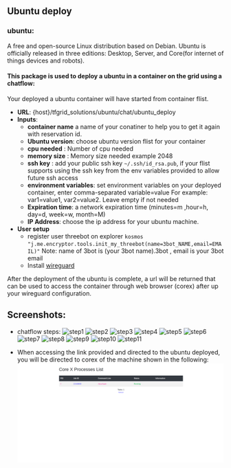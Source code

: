 
## Ubuntu deploy
### ubuntu:
A free and open-source Linux distribution based on Debian.
Ubuntu is officially released in three editions: Desktop, Server, and Core(for internet of things devices and robots).

#### This package is used to deploy a ubuntu in a container on the grid using a chatflow:
Your deployed a ubuntu container will have started from container flist.

* **URL**: {host}/tfgrid_solutions/ubuntu/chat/ubuntu_deploy
* **Inputs**:
   - **container name** a name of your conatiner to help you to get it again with reservation id.
   - **Ubuntu version**: choose ubuntu version flist for your container
   - **cpu needed** : Number of cpu needed
   - **memory size** : Memory size needed example 2048
   - **ssh key** : add your public ssh key `~/.ssh/id_rsa.pub`, if your flist supports using the ssh key from the env variables provided to allow future ssh access
   - **environment variables**: set environment variables on your deployed container, enter comma-separated variable=value For example: var1=value1, var2=value2. Leave empty if not needed
   - **Expiration time**: a network expiration time (minutes=m ,hour=h, day=d, week=w, month=M)
   - **IP Address**: choose the ip address for your ubuntu machine.
* **User setup** 
    - register user threebot on explorer ```kosmos "j.me.encryptor.tools.init_my_threebot(name=3bot_NAME,email=EMAIL)"``` Note: name of 3bot is (your 3bot name).3bot , email is your 3bot email
    - Install [wireguard](https://www.wireguard.com/install/)


After the deployment of the ubuntu is complete, a url will be returned that can be used to access the container through web browser (corex) after up your wireguard configuration.

## Screenshots:

  * chatflow steps:
    ![step1](ubuntu1.png)
    ![step2](ubuntu2.png)
    ![step3](ubuntu3.png)
    ![step4](ubuntu4.png)
    ![step5](ubuntu5.png)
    ![step6](ubuntu6.png)
    ![step7](ubuntu7.png)
    ![step8](ubuntu8.png)
    ![step9](ubuntu9.png)
    ![step10](ubuntu10.png)
    ![step11](ubuntu11.png)
    
    
  * When accessing the link provided and directed to the ubuntu deployed, you will be directed to corex of the machine shown in the following:
![ubuntu deploy](1.png)